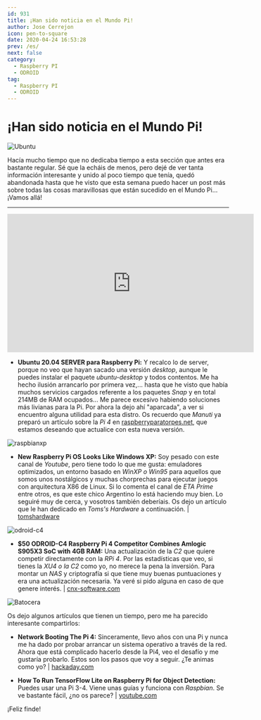 ```yaml
---
id: 931
title: ¡Han sido noticia en el Mundo Pi!
author: Jose Cerrejon
icon: pen-to-square
date: 2020-04-24 16:53:28
prev: /es/
next: false
category:
  - Raspberry PI
  - ODROID
tag:
  - Raspberry PI
  - ODROID
---
```


# ¡Han sido noticia en el Mundo Pi!

![Ubuntu](/images/2020/04/ubuntu-server.png)

Hacía mucho tiempo que no dedicaba tiempo a esta sección que antes era bastante regular. Sé que la echáis de menos, pero dejé de ver tanta información interesante y unido al poco tiempo que tenía, quedó abandonada hasta que he visto que esta semana puedo hacer un post más sobre todas las cosas maravillosas que están sucedido en el Mundo Pi... ¡Vamos allá!

- - -
<iframe width="560" height="315" src="https://www.youtube.com/embed/EaSoPD-XNew" frameborder="0" allow="accelerometer; autoplay; encrypted-media; gyroscope; picture-in-picture" allowfullscreen></iframe>

* **Ubuntu 20.04 SERVER para Raspberry Pi:** Y recalco lo de server, porque no veo que hayan sacado una versión *desktop*, aunque le puedes instalar el paquete *ubuntu-desktop* y todos contentos. Me ha hecho ilusión arrancarlo por primera vez,... hasta que he visto que había muchos servicios cargados referente a los paquetes *Snap* y en total 214MB de RAM ocupados... Me parece excesivo habiendo soluciones más livianas para la Pi. Por ahora la dejo ahí "aparcada", a ver si encuentro alguna utilidad para esta distro. Os recuerdo que *Manuti* ya preparó un artículo sobre la *Pi 4* en [raspberryparatorpes.net](https://raspberryparatorpes.net/sistemas-operativos/ubuntu-para-raspberry-pi-4/), que estamos deseando que actualice con esta nueva versión.

![raspbianxp](/images/2020/04/raspbianxp.png)

* **New Raspberry Pi OS Looks Like Windows XP:** Soy pesado con este canal de *Youtube*, pero tiene todo lo que me gusta: emuladores optimizados, un entorno basado en *WinXP o Win95* para aquellos que somos unos nostálgicos y muchas chorprechas para ejecutar juegos con arquitectura X86 de Linux. Si lo comenta el canal de *ETA Prime* entre otros, es que este chico Argentino lo está haciendo muy bien. Lo seguiré muy de cerca, y vosotros también deberíais. Os dejo un artículo que le han dedicado en *Toms's Hardware* a continuación. | [tomshardware](https://www.tomshardware.com/news/windows-raspberry-pi-xp-linux-raspbian-professional)

![odroid-c4](/images/2020/04/odroid-c4.jpg)

* **$50 ODROID-C4 Raspberry Pi 4 Competitor Combines Amlogic S905X3 SoC with 4GB RAM:** Una actualización de la *C2* que quiere competir directamente con la *RPi 4*. Por las estadísticas que veo, si tienes la *XU4 o la C2* como yo, no merece la pena la inversión. Para montar un *NAS* y criptografía si que tiene muy buenas puntuaciones y era una actualización necesaria. Ya veré si pido alguna en caso de que genere interés. | [cnx-software.com](https://www.cnx-software.com/2020/04/23/50-odroid-c4-raspberry-pi-4-competitor-combines-amlogic-s905x3-soc-with-4gb-ram/)

![Batocera](/images/2020/04/batocera.jpg)

Os dejo algunos artículos que tienen un tiempo, pero me ha parecido interesante compartirlos:

* **Network Booting The Pi 4:** Sinceramente, llevo años con una Pi y nunca me ha dado por probar arrancar un sistema operativo a través de la red. Ahora que está complicado hacerlo desde la Pi4, veo el desafío y me gustaría probarlo. Estos son los pasos que voy a seguir. ¿Te animas como yo? | [hackaday.com](https://hackaday.com/2019/11/11/network-booting-the-pi-4/)

* **How To Run TensorFlow Lite on Raspberry Pi for Object Detection:** Puedes usar una Pi 3-4. Viene unas guías y funciona con *Raspbian*. Se ve bastante fácil, ¿no os parece? | [youtube.com](https://www.youtube.com/watch?v=aimSGOAUI8Y)



 

¡Feliz finde!